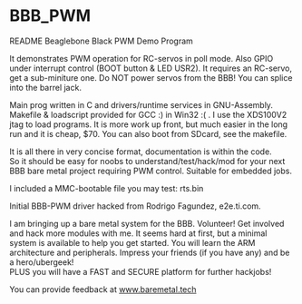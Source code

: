 # BBB_PWM

README  Beaglebone Black  PWM Demo Program

It demonstrates PWM operation for RC-servos in poll mode.
Also GPIO under interrupt control (BOOT button & LED USR2).
It requires an RC-servo, get a sub-miniture one.
Do NOT power servos from the BBB!  You can splice into the barrel jack.

Main prog written in C and drivers/runtime services in GNU-Assembly.  
Makefile & loadscript provided for GCC :) in Win32 :( .  I use the XDS100V2 jtag 
to load programs.  It is more work up front, but much easier in the long run
and it is cheap, $70.  You can also boot from SDcard, see the makefile.  

It is all there in very concise format, documentation is within the code.  
So it should be easy for noobs to understand/test/hack/mod for your next 
BBB bare metal project requiring PWM control.  Suitable for embedded jobs.  

I included a MMC-bootable file you may test: rts.bin

Initial BBB-PWM driver hacked from Rodrigo Fagundez, e2e.ti.com. 

I am bringing up a bare metal system for the BBB.  Volunteer!  Get involved 
and hack more modules with me.  It seems hard at first, but a minimal system 
is available to help you get started.  You will learn the ARM architecture and 
peripherals.  Impress your friends (if you have any) and be a hero/ubergeek!  
PLUS you will have a FAST and SECURE platform for further hackjobs!  

You can provide feedback at www.baremetal.tech  
